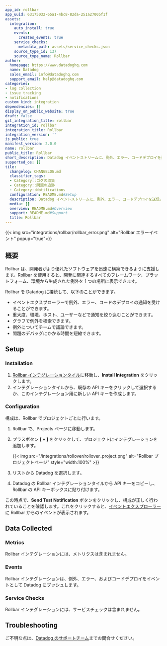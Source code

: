 ```yaml
---
app_id: rollbar
app_uuid: 63175032-65a1-4bc8-82da-251a27005f1f
assets:
  integration:
    auto_install: true
    events:
      creates_events: true
    service_checks:
      metadata_path: assets/service_checks.json
    source_type_id: 137
    source_type_name: Rollbar
author:
  homepage: https://www.datadoghq.com
  name: Datadog
  sales_email: info@datadoghq.com
  support_email: help@datadoghq.com
categories:
- log collection
- issue tracking
- notifications
custom_kind: integration
dependencies: []
display_on_public_website: true
draft: false
git_integration_title: rollbar
integration_id: rollbar
integration_title: Rollbar
integration_version: ''
is_public: true
manifest_version: 2.0.0
name: rollbar
public_title: Rollbar
short_description: Datadog イベントストリームに、例外、エラー、コードデプロイを送信。
supported_os: []
tile:
  changelog: CHANGELOG.md
  classifier_tags:
  - Category::ログの収集
  - Category::問題の追跡
  - Category::Notifications
  configuration: README.md#Setup
  description: Datadog イベントストリームに、例外、エラー、コードデプロイを送信。
  media: []
  overview: README.md#Overview
  support: README.md#Support
  title: Rollbar
---
```


<!--  SOURCED FROM https://github.com/DataDog/integrations-internal-core -->
{{< img src="integrations/rollbar/rollbar_error.png" alt="Rollbar エラーイベント" popup="true">}}

## 概要

Rollbar は、開発者がより優れたソフトウェアを迅速に構築できるように支援します。Rollbar を使用すると、開発に関連するすべてのフレームワーク、プラットフォーム、環境から生成された例外を 1 つの場所に表示できます。

Rollbar を Datadog に接続して、以下のことができます。

- イベントエクスプローラーで例外、エラー、コードのデプロイの通知を受けることができます。
- 重大度、環境、ホスト、ユーザーなどで通知を絞り込むことができます。
- グラフで例外を検索できます。
- 例外についてチームで議論できます。
- 問題のデバッグにかかる時間を短縮できます。

## Setup

### Installation

1. [Rollbar インテグレーションタイル][1]に移動し、**Install Integration** をクリックします。
2. インテグレーションタイルから、既存の API キーをクリックして選択するか、このインテグレーション用に新しい API キーを作成します。

### Configuration

構成は、Rollbar でプロジェクトごとに行います。

1. Rollbar で、Projects ページに移動します。
2. プラスボタン **\[ + \]** をクリックして、プロジェクトにインテグレーションを追加します。

   {{< img src="/integrations/rollover/rollover_project.png" alt="Rollbar プロジェクトページ" style="width:100%" >}}

3. リストから Datadog を選択します。
4. Datadog の Rollbar インテグレーションタイルから API キーをコピーし、Rollbar の API キーボックスに貼り付けます。

この時点で、**Send Test Notification** ボタンをクリックし、構成が正しく行われていることを確認します。これをクリックすると、[イベントエクスプローラー][2]に Rollbar からのイベントが表示されます。

## Data Collected

### Metrics

Rollbar インテグレーションには、メトリクスは含まれません。

### Events

Rollbar インテグレーションは、例外、エラー、およびコードデプロイをイベントとして Datadog にプッシュします。

### Service Checks

Rollbar インテグレーションには、サービスチェックは含まれません。

## Troubleshooting

ご不明な点は、[Datadog のサポートチーム][3]までお問合せください。

[1]: https://app.datadoghq.com/account/settings#integrations/rollbar
[2]: https://app.datadoghq.com/event/explorer
[3]: https://docs.datadoghq.com/ja/help/